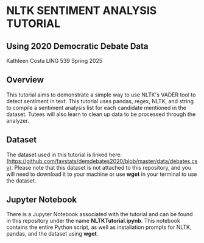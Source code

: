 # NLTK SENTIMENT ANALYSIS TUTORIAL
## Using 2020 Democratic Debate Data
Kathleen Costa
LING 539 Spring 2025

## Overview
This tutorial aims to demonstrate a simple way to use NLTK's VADER tool to detect sentiment in text. This tutorial uses pandas, regex, NLTK, and string to compile a sentiment analysis list for each candidate mentioned in the dataset. Tutees will also learn to clean up data to be processed through the analyzer.

## Dataset
The dataset used in this tutorial is linked here: (https://github.com/favstats/demdebates2020/blob/master/data/debates.csv). Please note that this dataset is not attached to this repository, and you will need to download it to your machine or use **wget** in your terminal to use the dataset.

## Jupyter Notebook
There is a Jupyter Notebook associated with the tutorial and can be found in this repository under the name **NLTKTutorial.ipynb**. This notebook contains the entire Python script, as well as installation prompts for NLTK, pandas, and the dataset using **wget**.

